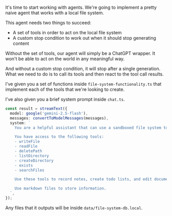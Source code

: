 It's time to start working with agents. We're going to implement a pretty naive agent that works with a local file system.

This agent needs two things to succeed:

- A set of tools in order to act on the local file system
- A custom stop condition to work out when it should stop generating content

Without the set of tools, our agent will simply be a ChatGPT wrapper. It won't be able to act on the world in any meaningful way.

And without a custom stop condition, it will stop after a single generation. What we need to do is to call its tools and then react to the tool call results.

I've given you a set of functions inside `file-system-functionality.ts` that implement each of the tools that we're looking to create.

I've also given you a brief system prompt inside `chat.ts`.

```ts
const result = streamText({
  model: google('gemini-2.5-flash'),
  messages: convertToModelMessages(messages),
  system: `
    You are a helpful assistant that can use a sandboxed file system to create, edit and delete files.

    You have access to the following tools:
    - writeFile
    - readFile
    - deletePath
    - listDirectory
    - createDirectory
    - exists
    - searchFiles

    Use these tools to record notes, create todo lists, and edit documents for the user.

    Use markdown files to store information.
  `,
});
```

Any files that it outputs will be inside `data/file-system-db.local`.
